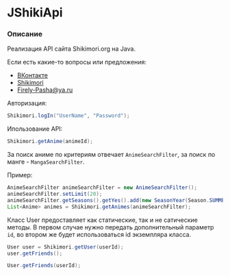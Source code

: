 # JShikiApi
### Описание
Реализация API сайта Shikimori.org на Java.

Если есть какие-то вопросы или предложения:
* [ВКонтакте](https://vk.com/firely_pasha)
* [Shikimori](https://shikimori.org/Firely-Pasha)
* Firely-Pasha@ya.ru

Авторизация:
```java
Shikimori.logIn("UserName", "Password");
```

Ипользование API:
```java
Shikimori.getAnime(animeId);
```

За поиск аниме по критериям отвечает ``AnimeSearchFilter``, за поиск по манге - ``MangaSearchFilter``.

Пример:
```java
AnimeSearchFilter animeSearchFilter = new AnimeSearchFilter();
animeSearchFilter.setLimit(20);
animeSearchFilter.getSeasons().getYes().add(new SeasonYear(Season.SUMMER, 2007));
List<Anime> animes = Shikimori.getAnimes(animeSearchFilter);
```

Класс User предоставляет как статические, так и не сатические методы.
В первом случае нужно передать дополнительный параметр ``id``, во втором же будет использоваться id экземпляра класса.

```java
User user = Shikimori.getUser(userId);
user.getFriends();

User.getFriends(userId);
```